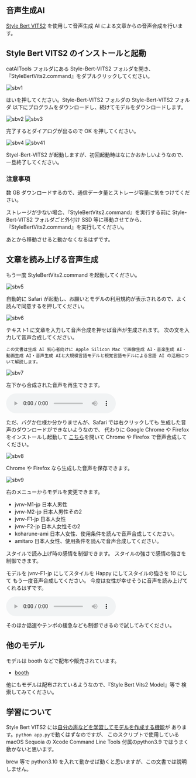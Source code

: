 ## 音声生成AI

[Style Bert VITS2](https://github.com/litagin02/Style-Bert-VITS2) を使用して音声生成 AI による文章からの音声合成を行います。

## Style Bert VITS2 のインストールと起動
catAITools フォルダにある Style-Bert-VITS2 フォルダを開き、
『StyleBertVits2.command』をダブルクリックしてください。

![sbv1](img/6001.png)

はいを押してください。Style-Bert-VITS2 フォルダの Style-Bert-VITS2 フォルダ
以下にプログラムをダウンロードし、続けてモデルをダウンロードします。

![sbv2](img/6002.png)
![sbv3](img/6003.png)

完了するとダイアログが出るので OK を押してください。

![sbv4](img/6004.png)
![sbv41](img/60041.png)

Styel-Bert-VITS2 が起動しますが、初回起動時はなにかおかしいようなので、
一旦終了してください。

### 注意事項
数 GB ダウンロードするので、通信データ量とストレージ容量に気をつけてください。

ストレージが少ない場合、『StyleBertVits2.command』を実行する前に
Style-Bert-VITS2 フォルダごと外付け SSD 等に移動させてから、
『StyleBertVits2.command』を実行してください。

あとから移動させると動かなくなるはずです。

## 文章を読み上げる音声生成
もう一度 StyleBertVits2.command を起動してください。

![sbv5](img/6005.png)

自動的に Safari が起動し、お願いとモデルの利用規約が表示されるので、よく読んで同意するを押してください。

![sbv6](img/6006.png)

テキスト1 に文章を入力して音声合成を押せば音声が生成されます。
次の文を入力して音声合成してください。

```
この文書は生成 AI 初心者向けに Apple Silicon Mac で画像生成 AI・音楽生成 AI・動画生成 AI・音声生成 AIと大規模言語モデルと視覚言語モデルによる言語 AI の活用について解説します。
```

![sbv7](img/6007.png)

左下から合成された音声を再生できます。

![type:audio](generated/audio1.wav)

ただ、バグか仕様か分かりませんが、Safari では右クリックしても
生成した音声のダウンロードができないようなので、
代わりに Google Chrome や Firefox をインストールし起動して
[こちら](http://localhost:8080/)を開いて Chrome や Firefox で音声合成してください。

![sbv8](img/6008.png)

Chrome や Firefox なら生成した音声を保存できます。

![sbv9](img/6009.png)

右のメニューからモデルを変更できます。

- jvnv-M1-jp 日本人男性
- jvnv-M2-jp 日本人男性その2
- jvnv-F1-jp 日本人女性
- jvnv-F2-jp 日本人女性その2
- koharune-ami 日本人女性、使用条件を読んで音声合成してください。
- amitaro 日本人女性、使用条件を読んで音声合成してください。

スタイルで読み上げ時の感情を制御できます。
スタイルの強さで感情の強さを制御できます。

モデルを jvnv-F1-jp にしてスタイルを Happy にしてスタイルの強さを 10 にして
もう一度音声合成してください。
今度は女性が幸せそうに音声を読み上げてくれるはずです。

![type:audio](generated/audio2.wav)

そのほか話速やテンポの緩急なども制御できるので試してみてください。

## 他のモデル
モデルは booth などで配布や販売されています。

- [booth](https://booth.pm/ja/search/style%20bert%20vits)

他にもモデルは配布されているようなので、『Style Bert Vits2 Model』等で
検索してみてください。

## 学習について
Style Bert VITS2 には[自分の声などを学習してモデルを作成する機能](https://github.com/litagin02/Style-Bert-VITS2/blob/master/docs/CLI.md)が
あります。`python app.py`で動くはずなのですが、
このスクリプトで使用している macOS Sequoia の Xcode 
Command Line Tools 付属のpython3.9 ではうまく動かないと思います。

brew 等で python3.10 を入れて動かせば動くと思いますが、この文書では説明しません。

